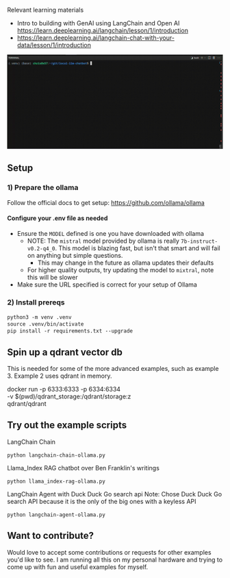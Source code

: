 Relevant learning materials
* Intro to building with GenAI using LangChain and Open AI <https://learn.deeplearning.ai/langchain/lesson/1/introduction>
* https://learn.deeplearning.ai/langchain-chat-with-your-data/lesson/1/introduction


![Basic LangChain Agent](images/basic-agent-use.gif)

## Setup
### 1) Prepare the ollama
Follow the official docs to get setup: <https://github.com/ollama/ollama>

#### Configure your .env file as needed
* Ensure the `MODEL` defined is one you have downloaded with ollama
    * NOTE: The `mistral` model provided by ollama is really `7b-instruct-v0.2-q4_0`. This model is blazing fast, but isn't that smart and will fail on anything but simple questions.
        * This may change in the future as ollama updates their defaults
    * For higher quality outputs, try updating the model to `mixtral`, note this will be slower
* Make sure the URL specified is correct for your setup of Ollama

### 2) Install prereqs
```
python3 -m venv .venv
source .venv/bin/activate
pip install -r requirements.txt --upgrade
```

## Spin up a qdrant vector db 
This is needed for some of the more advanced examples, such as example 3. Example 2 uses qdrant in memory. 

docker run -p 6333:6333 -p 6334:6334 \
    -v $(pwd)/qdrant_storage:/qdrant/storage:z \
    qdrant/qdrant

## Try out the example scripts


LangChain Chain
```
python langchain-chain-ollama.py
```

Llama_Index RAG chatbot over Ben Franklin's writings
```
python llama_index-rag-ollama.py
```

LangChain Agent with Duck Duck Go search api
Note: Chose Duck Duck Go search API because it is the only of the big ones with a keyless API
```
python langchain-agent-ollama.py
```



## Want to contribute? 

Would love to accept some contributions or requests for other examples you'd like to see. I am running all this on my personal hardware and trying to come up with fun and useful examples for myself.
